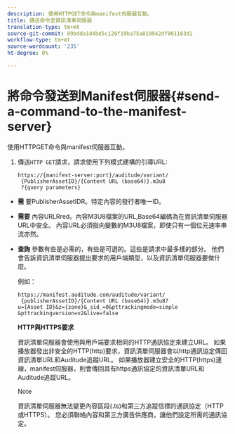 ```yaml
---
description: 使用HTTPGET命令與manifest伺服器互動。
title: 傳送命令至資訊清單伺服器
translation-type: tm+mt
source-git-commit: 89bdda1d4bd5c126f19ba75a819942df901183d1
workflow-type: tm+mt
source-wordcount: '235'
ht-degree: 0%

---
```



# 將命令發送到Manifest伺服器{#send-a-command-to-the-manifest-server}

使用HTTPGET命令與manifest伺服器互動。

1. 傳送`HTTP GET`請求，請求使用下列模式建構的引導URL:

   ```
   https://{manifest-server:port}/auditude/variant/
    {PublisherAssetID}/{Content URL (base64)}.m3u8
    ?{query parameters}
   ```

* **需** 要PublisherAssetIDR。特定內容的發行者唯一ID。

* **需要** 內容URLRred。內容M3U8檔案的URL,Base64編碼為在資訊清單伺服器URL中安全。 內容URL必須指向變數的M3U8檔案，即使只有一個位元速率串流亦然。

* **查詢** 參數有些是必需的，有些是可選的。這些是請求中最多樣的部分。 他們會告訴資訊清單伺服器提出要求的用戶端類型，以及資訊清單伺服器要做什麼。

   例如：

   ```
   https://manifest.auditude.com/auditude/variant/
    {publisherAssetID}/{Content URL (base64)}.m3u8?
   u={Asset ID}&z={zone}&_sid_=0&pttrackingmode=simple
   &pttrackingversion=v2&live=false
   ```

   **HTTP與HTTPS要求**

   資訊清單伺服器會使用與用戶端要求相同的HTTP通訊協定來建立URL。 如果播放器發出非安全的HTTP(http)要求，資訊清單伺服器會以http通訊協定傳回資訊清單URL和Auditude追蹤URL。 如果播放器建立安全的HTTP(https)連線，manifest伺服器，則會傳回具有https通訊協定的資訊清單URL和Auditude追蹤URL。

   >[!NOTE]
   >
   >資訊清單伺服器無法變更內容區段(.ts)和第三方追蹤信標的通訊協定（HTTP或HTTPS）。 您必須聯絡內容和第三方廣告供應商，讓他們設定所需的通訊協定。